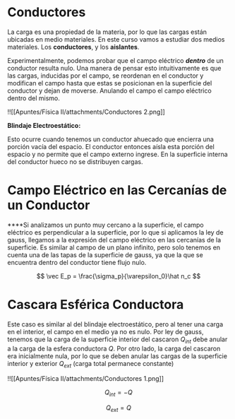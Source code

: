 # Conductores

La carga es una propiedad de la materia, por lo que las cargas están ubicadas en medio materiales. En este curso vamos a estudiar dos medios materiales. Los **conductores**, y los **aislantes**.

Experimentalmente, podemos probar que el campo eléctrico ***dentro*** de un conductor resulta nulo. Una manera de pensar esto intuitivamente es que las cargas, inducidas por el campo, se reordenan en el conductor y modifican el campo hasta que estas se posicionan en la superficie del conductor y dejan de moverse. Anulando el campo el campo eléctrico dentro del mismo.

!![[Apuntes/Física II/attachments/Conductores 2.png]]

**Blindaje Electroestático:**

Esto ocurre cuando tenemos un conductor ahuecado que encierra una porción vacía del espacio. El conductor entonces aísla esta porción del espacio y no permite que el campo externo ingrese. En la superficie interna del conductor hueco no se distribuyen cargas.

# Campo Eléctrico en las Cercanías de un Conductor

 ****Si analizamos un punto muy cercano a la superficie, el campo eléctrico es perpendicular a la superficie, por lo que si aplicamos la ley de gauss, llegamos a la expresión del campo eléctrico en las cercanías de la superficie. Es similar al campo de un plano infinito, pero solo tenemos en cuenta una de las tapas de la superficie de gauss, ya que la que se encuentra dentro del conductor tiene flujo nulo.

$$
\vec E_p = \frac{\sigma_p}{\varepsilon_0}\hat n_c
$$

# Cascara Esférica Conductora

Este caso es similar al del blindaje electroestático, pero al tener una carga en el interior, el campo en el medio ya no es nulo. Por ley de gauss, tenemos que la carga de la superficie interior del cascaron $Q_{int}$ debe anular a la carga de la esfera conductora $Q$. Por otro lado, la carga del cascaron era inicialmente nula, por lo que se deben anular las cargas de la superficie interior y exterior $Q_{ext}$ (carga total permanece constante)

!![[Apuntes/Física II/attachments/Conductores 1.png]]

$$
Q_{int} = -Q
$$

$$
Q_{ext} = Q
$$
